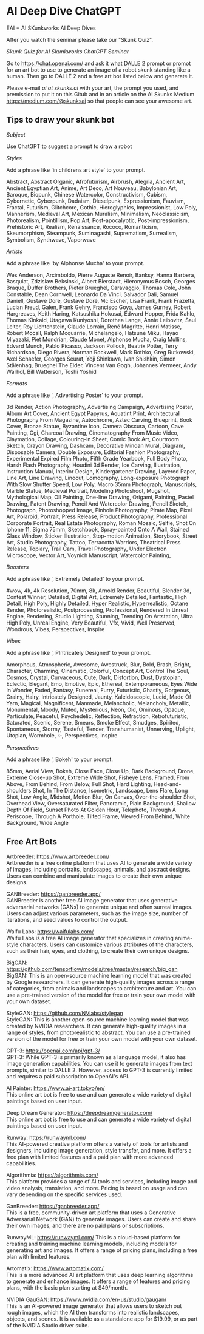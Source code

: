 # AI Deep Dive ChatGPT

EAI + AI SKunkworks AI Deep Dives

After you watch the seminar please take our "Skunk Quiz".

*Skunk Quiz for AI Skunkworks ChatGPT Seminar*

Go to https://chat.openai.com/ and ask it what DALLE 2 prompt or promot for an art bot to use to generate an image of a robot skunk standing like a human.  Then go to DALLE 2 and a free art bot listed below and generate it.  

Please e-mail *ai at skunks.ai* with your art, the prompt you used, and premission to put it on this Gitub and in an article on the AI Skunks Medium https://medium.com/@skunksai so that people can see your awesome art.


## Tips to draw your skunk bot  

*Subject*    

Use ChatGPT to suggest a prompt to draw a robot 


*Styles*  

Add a phrase like 'in childrens art style' to your prompt.   

Abstract, Abstract Organic, Afrofuturism, Airbrush, Alegria, Ancient Art, Ancient Egyptian Art, Anime, Art Deco, Art Nouveau, Babylonian Art, Baroque, Biopunk, Chinese Watercolor, Constructivism, Cubism, Cybernetic, Cyberpunk, Dadaism, Dieselpunk, Expressionism, Fauvism, Fractal, Futurism, Glitchcore, Gothic, Hieroglyphics, Impressionist, Low Poly, Mannerism, Medieval Art, Mexican Muralism, Minimalism, Neoclassicism, Photorealism, Pointillism, Pop Art, Post-apocalyptic, Post-impressionism, Prehistoric Art, Realism, Renaissance, Rococo, Romanticism, Skeumorphism, Steampunk, Suminagashi, Suprematism, Surrealism, Symbolism, Synthwave, Vaporwave

*Artists*   

Add a phrase like 'by Alphonse Mucha' to your prompt.   

Wes Anderson, Arcimboldo, Pierre Auguste Renoir, Banksy, Hanna Barbera, Basquiat, Zdzislaw Beksinski, Albert Bierstadt, Hieronymus Bosch, Georges Braque, Duffer Brothers, Pieter Brueghel, Caravaggio, Thomas Cole, John Constable, Dean Cornwell, Leonardo Da Vinci, Salvador Dali, Samuel Daniell, Gustave Dore, Gustave Doré, Mc Escher, Lisa Frank, Frank Frazetta, Lucian Freud, Galen, Frank Gehry, Francisco Goya, James Gurney, Robert Hargreaves, Keith Haring, Katsushika Hokusai, Edward Hopper, Frida Kahlo, Thomas Kinkaid, Utagawa Kuniyoshi, Dorothea Lange, Annie Leibovitz, Saul Leiter, Roy Lichtenstein, Claude Lorrain, René Magritte, Henri Matisse, Robert Mccall, Ralph Mcquarrie, Michelangelo, Hatsune Miku, Hayao Miyazaki, Piet Mondrian, Claude Monet, Alphonse Mucha, Craig Mullins, Edvard Munch, Pablo Picasso, Jackson Pollock, Beatrix Potter, Terry Richardson, Diego Rivera, Norman Rockwell, Mark Rothko, Greg Rutkowski, Axel Schaefer, Georges Seurat, Yoji Shinkawa, Ivan Shishkin, Simon Stålenhag, Brueghel The Elder, Vincent Van Gogh, Johannes Vermeer, Andy Warhol, Bill Watterson, Toshi Yoshid

*Formats*   

Add a phrase like ', Advertising Poster' to your prompt.   

3d Render, Action Photography, Advertising Campaign, Advertising Poster, Album Art Cover, Ancient Egypt Papyrus, Aquatint Print, Architectural Photography From Magazine, Autochrome, Aztec Carving, Blueprint, Book Cover, Bronze Statue, Byzantine Icon, Camera Obscura, Cartoon, Cave Painting, Cgi, Charcoal Drawing, Cinematography From Music Video, Claymation, Collage, Colouring-in Sheet, Comic Book Art, Courtroom Sketch, Crayon Drawing, Dashcam, Decorative Minoan Mural, Diagram, Disposable Camera, Double Exposure, Editorial Fashion Photography, Experimental Expired Film Photo, Fifth Grade Yearbook, Full Body Photo, Harsh Flash Photography, Houdini 3d Render, Ice Carving, Illustration, Instruction Manual, Interior Design, Kindergartener Drawing, Layered Paper, Line Art, Line Drawing, Linocut, Lomography, Long-exposure Photograph With Slow Shutter Speed, Low Poly, Macro 35mm Photograph, Manuscripts, Marble Statue, Medieval Portrait, Modeling Photoshoot, Mugshot, Mythological Map, Oil Painting, One-line Drawing, Origami, Painting, Pastel Drawing, Patent Drawing, Pencil And Watercolor Drawing, Pencil Sketch, Photograph, Photoshopped Image, Pinhole Photography, Pirate Map, Pixel Art, Polaroid, Portrait, Press Release, Product Photography, Professional Corporate Portrait, Real Estate Photography, Roman Mosaic, Selfie, Shot On Iphone 11, Sigma 75mm, Sketchbook, Spray-painted Onto A Wall, Stained Glass Window, Sticker Illustration, Stop-motion Animation, Storybook, Street Art, Studio Photography, Tattoo, Terracotta Warriors, Theatrical Press Release, Topiary, Trail Cam, Travel Photography, Under Electron Microscope, Vector Art, Voynich Manuscript, Watercolor Painting, 

*Boosters*   



Add a phrase like ', Extremely Detailed' to your prompt.     

#wow, 4k, 4k Resolution, 70mm, 8k, Arnold Render, Beautiful, Blender 3d, Contest Winner, Detailed, Digital Art, Extremely Detailed, Fantastic, High Detail, High Poly, Highly Detailed, Hyper Realistic, Hyperrealistic, Octane Render, Photorealistic, Postprocessing, Professional, Rendered In Unreal Engine, Rendering, Studio Lighting, Stunning, Trending On Artstation, Ultra High Poly, Unreal Engine, Very Beautiful, Vfx, Vivid, Well Preserved, Wondrous, Vibes, Perspectives, Inspire

*Vibes*  

Add a phrase like ', PIntricately Designed' to your prompt.    

Amorphous, Atmospheric, Awesome, Awestruck, Blur, Bold, Brash, Bright, Character, Charming, Cinematic, Colorful, Concept Art, Control The Soul, Cosmos, Crystal, Curvaceous, Cute, Dark, Distortion, Dust, Dystopian, Eclectic, Elegant, Emo, Emotive, Epic, Ethereal, Extemporaneous, Eyes Wide In Wonder, Faded, Fantasy, Funereal, Furry, Futuristic, Ghastly, Gorgeous, Grainy, Hairy, Intricately Designed, Jaunty, Kaleidoscopic, Lucid, Made Of Yarn, Magical, Magnificent, Manmade, Melancholic, Melancholy, Metallic, Monumental, Moody, Muted, Mysterious, Neon, Old, Ominous, Opaque, Particulate, Peaceful, Psychedelic, Reflection, Refraction, Retrofuturistic, Saturated, Scenic, Serene, Smears, Smoke Effect, Smudges, Spirited, Spontaneous, Stormy, Tasteful, Tender, Transhumanist, Unnerving, Uplight, Utopian, Wormhole, ✨, Perspectives, Inspire

*Perspectives*   


Add a phrase like ', Bokeh' to your prompt.    

85mm, Aerial View, Bokeh, Close Face, Close Up, Dark Background, Drone, Extreme Close-up Shot, Extreme Wide Shot, Fisheye Lens, Framed, From Above, From Behind, From Below, Full Shot, Hard Lighting, Head-and-shoulders Shot, In The Distance, Isometric, Landscape, Lens Flare, Long Shot, Low Angle, Midshot, Motion Blur, On Canvas, Over-the-shoulder Shot, Overhead View, Oversaturated Filter, Panoramic, Plain Background, Shallow Depth Of Field, Sunset Photo At Golden Hour, Telephoto, Through A Periscope, Through A Porthole, Tilted Frame, Viewed From Behind, White Background, Wide Angle

## Free Art Bots   


Artbreeder: https://www.artbreeder.com/  
Artbreeder is a free online platform that uses AI to generate a wide variety of images, including portraits, landscapes, animals, and abstract designs. Users can combine and manipulate images to create their own unique designs.

GANBreeder: https://ganbreeder.app/  
GANBreeder is another free AI image generator that uses generative adversarial networks (GANs) to generate unique and often surreal images. Users can adjust various parameters, such as the image size, number of iterations, and seed values to control the output.

Waifu Labs: https://waifulabs.com/   
Waifu Labs is a free AI image generator that specializes in creating anime-style characters. Users can customize various attributes of the characters, such as their hair, eyes, and clothing, to create their own unique designs.


BigGAN: https://github.com/tensorflow/models/tree/master/research/big_gan  
BigGAN: This is an open-source machine learning model that was created by Google researchers. It can generate high-quality images across a range of categories, from animals and landscapes to architecture and art. You can use a pre-trained version of the model for free or train your own model with your own dataset.  

StyleGAN: https://github.com/NVlabs/stylegan   
StyleGAN: This is another open-source machine learning model that was created by NVIDIA researchers. It can generate high-quality images in a range of styles, from photorealistic to abstract. You can use a pre-trained version of the model for free or train your own model with your own dataset.  

GPT-3: https://openai.com/api/gpt-3/  
GPT-3: While GPT-3 is primarily known as a language model, it also has image generation capabilities. You can use it to generate images from text prompts, similar to DALLE 2. However, access to GPT-3 is currently limited and requires a paid subscription to OpenAI's API.    

AI Painter: https://www.ai-art.tokyo/en/  
This online art bot is free to use and can generate a wide variety of digital paintings based on user input.

Deep Dream Generator: https://deepdreamgenerator.com/  
This online art bot is free to use and can generate a wide variety of digital paintings based on user input.   

Runway: https://runwayml.com/  
This AI-powered creative platform offers a variety of tools for artists and designers, including image generation, style transfer, and more. It offers a free plan with limited features and a paid plan with more advanced capabilities.  

Algorithmia: https://algorithmia.com/   
This platform provides a range of AI tools and services, including image and video analysis, translation, and more. Pricing is based on usage and can vary depending on the specific services used.

GanBreeder: https://ganbreeder.app/   
This is a free, community-driven art platform that uses a Generative Adversarial Network (GAN) to generate images. Users can create and share their own images, and there are no paid plans or subscriptions.
  
RunwayML: https://runwayml.com/
This is a cloud-based platform for creating and training machine learning models, including models for generating art and images. It offers a range of pricing plans, including a free plan with limited features.  

Artomatix: https://www.artomatix.com/  
This is a more advanced AI art platform that uses deep learning algorithms to generate and enhance images. It offers a range of features and pricing plans, with the basic plan starting at $49/month.  

NVIDIA GauGAN: https://www.nvidia.com/en-us/studio/gaugan/  
This is an AI-powered image generator that allows users to sketch out rough images, which the AI then transforms into realistic landscapes, objects, and scenes. It is available as a standalone app for $19.99, or as part of the NVIDIA Studio driver suite.  


